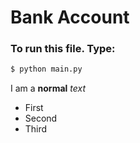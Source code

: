 # Bank Account

### To run this file. Type:

```bash
$ python main.py
```

I am a **normal** _text_

- First
- Second
- Third
